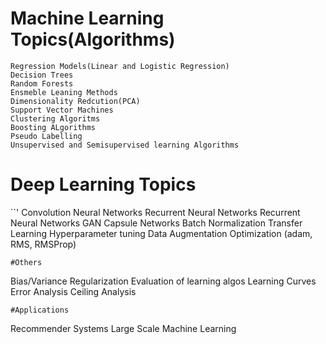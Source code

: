 # Machine Learning Topics(Algorithms) 
```
Regression Models(Linear and Logistic Regression)
Decision Trees
Random Forests
Ensmeble Leaning Methods
Dimensionality Redcution(PCA)
Support Vector Machines
Clustering Algoritms
Boosting ALgorithms
Pseudo Labelling
Unsupervised and Semisupervised learning Algorithms
```
# Deep Learning Topics
``'
Convolution Neural Networks
Recurrent Neural Networks
Recurrent Neural Networks
GAN
Capsule Networks
Batch Normalization
Transfer Learning
Hyperparameter tuning
Data Augmentation
Optimization (adam, RMS, RMSProp)
```
#Others
```
Bias/Variance
Regularization
Evaluation of learning algos
Learning Curves
Error Analysis
Ceiling Analysis
```
#Applications
```
Recommender Systems
Large Scale Machine Learning 
```
